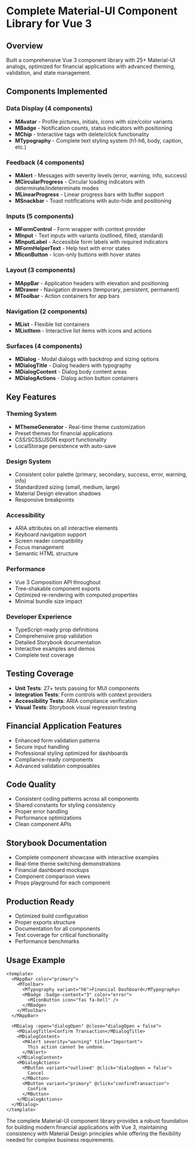 # Complete Material-UI Component Library for Vue 3

## Overview
Built a comprehensive Vue 3 component library with 25+ Material-UI analogs, optimized for financial applications with advanced theming, validation, and state management.

## Components Implemented

### Data Display (4 components)
- **MAvatar** - Profile pictures, initials, icons with size/color variants
- **MBadge** - Notification counts, status indicators with positioning
- **MChip** - Interactive tags with delete/click functionality
- **MTypography** - Complete text styling system (h1-h6, body, caption, etc.)

### Feedback (4 components)
- **MAlert** - Messages with severity levels (error, warning, info, success)
- **MCircularProgress** - Circular loading indicators with determinate/indeterminate modes
- **MLinearProgress** - Linear progress bars with buffer support
- **MSnackbar** - Toast notifications with auto-hide and positioning

### Inputs (5 components)
- **MFormControl** - Form wrapper with context provider
- **MInput** - Text inputs with variants (outlined, filled, standard)
- **MInputLabel** - Accessible form labels with required indicators
- **MFormHelperText** - Help text with error states
- **MIconButton** - Icon-only buttons with hover states

### Layout (3 components)
- **MAppBar** - Application headers with elevation and positioning
- **MDrawer** - Navigation drawers (temporary, persistent, permanent)
- **MToolbar** - Action containers for app bars

### Navigation (2 components)
- **MList** - Flexible list containers
- **MListItem** - Interactive list items with icons and actions

### Surfaces (4 components)
- **MDialog** - Modal dialogs with backdrop and sizing options
- **MDialogTitle** - Dialog headers with typography
- **MDialogContent** - Dialog body content areas
- **MDialogActions** - Dialog action button containers

## Key Features

### Theming System
- **MThemeGenerator** - Real-time theme customization
- Preset themes for financial applications
- CSS/SCSS/JSON export functionality
- LocalStorage persistence with auto-save

### Design System
- Consistent color palette (primary, secondary, success, error, warning, info)
- Standardized sizing (small, medium, large)
- Material Design elevation shadows
- Responsive breakpoints

### Accessibility
- ARIA attributes on all interactive elements
- Keyboard navigation support
- Screen reader compatibility
- Focus management
- Semantic HTML structure

### Performance
- Vue 3 Composition API throughout
- Tree-shakable component exports
- Optimized re-rendering with computed properties
- Minimal bundle size impact

### Developer Experience
- TypeScript-ready prop definitions
- Comprehensive prop validation
- Detailed Storybook documentation
- Interactive examples and demos
- Complete test coverage

## Testing Coverage
- **Unit Tests**: 27+ tests passing for MUI components
- **Integration Tests**: Form controls with context providers
- **Accessibility Tests**: ARIA compliance verification
- **Visual Tests**: Storybook visual regression testing

## Financial Application Features
- Enhanced form validation patterns
- Secure input handling
- Professional styling optimized for dashboards
- Compliance-ready components
- Advanced validation composables

## Code Quality
- Consistent coding patterns across all components
- Shared constants for styling consistency
- Proper error handling
- Performance optimizations
- Clean component APIs

## Storybook Documentation
- Complete component showcase with interactive examples
- Real-time theme switching demonstrations
- Financial dashboard mockups
- Component comparison views
- Props playground for each component

## Production Ready
- Optimized build configuration
- Proper exports structure
- Documentation for all components
- Test coverage for critical functionality
- Performance benchmarks

## Usage Example
```vue
<template>
  <MAppBar color="primary">
    <MToolbar>
      <MTypography variant="h6">Financial Dashboard</MTypography>
      <MBadge :badge-content="3" color="error">
        <MIconButton icon="fas fa-bell" />
      </MBadge>
    </MToolbar>
  </MAppBar>
  
  <MDialog :open="dialogOpen" @close="dialogOpen = false">
    <MDialogTitle>Confirm Transaction</MDialogTitle>
    <MDialogContent>
      <MAlert severity="warning" title="Important">
        This action cannot be undone.
      </MAlert>
    </MDialogContent>
    <MDialogActions>
      <MButton variant="outlined" @click="dialogOpen = false">
        Cancel
      </MButton>
      <MButton variant="primary" @click="confirmTransaction">
        Confirm
      </MButton>
    </MDialogActions>
  </MDialog>
</template>
```

The complete Material-UI component library provides a robust foundation for building modern financial applications with Vue 3, maintaining consistency with Material Design principles while offering the flexibility needed for complex business requirements.
